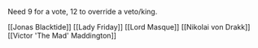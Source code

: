 Need 9 for a vote, 12 to override a veto/king.

[[Jonas Blacktide]]
[[Lady Friday]]
[[Lord Masque]]
[[Nikolai von Drakk]]
[[Victor 'The Mad' Maddington]]
